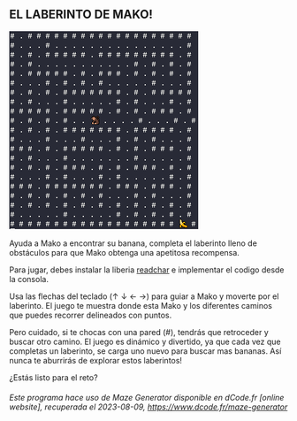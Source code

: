 ## EL LABERINTO DE MAKO!

![Alt text](image.png)

Ayuda a Mako a encontrar su banana, completa el laberinto lleno de obstáculos para que Mako obtenga una apetitosa recompensa.

Para jugar, debes instalar la liberia [readchar](https://pypi.org/project/readchar/) e implementar el codigo desde la consola. 

Usa las flechas del teclado (↑ ↓ ← →) para guiar a Mako y moverte por el laberinto. El juego te muestra donde esta Mako y los diferentes caminos que puedes recorrer delineados con puntos.

Pero cuidado, si te chocas con una pared (#), tendrás que retroceder y buscar otro camino. El juego es dinámico y divertido, ya que cada vez que completas un laberinto, se carga uno nuevo para buscar mas bananas. Así nunca te aburrirás de explorar estos laberintos!

¿Estás listo para el reto?

###### Este programa hace uso de Maze Generator disponible en dCode.fr [online website], recuperada el 2023-08-09, https://www.dcode.fr/maze-generator